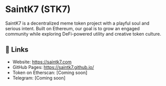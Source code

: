 # SaintK7 (STK7)

SaintK7 is a decentralized meme token project with a playful soul and serious intent. Built on Ethereum, our goal is to grow an engaged community while exploring DeFi-powered utility and creative token culture.

## 🔗 Links
- Website: https://saintk7.com
- GitHub Pages: https://saintk7.github.io/
- Token on Etherscan: [Coming soon]
- Telegram: [Coming soon]
